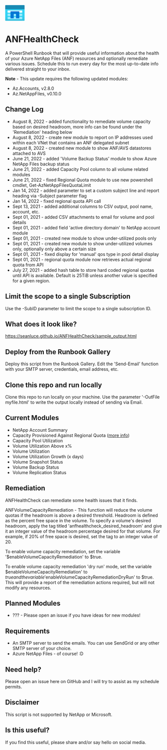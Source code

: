 <img src="./img/anficon.png" alt="" height="50" style="margin: 0 0 0 0; " />

# ANFHealthCheck

A PowerShell Runbook that will provide useful information about the health of your Azure NetApp Files (ANF) resources and optionally remediate various issues. Schedule this to run every day for the most up-to-date info delivered straight to your inbox.



**Note** - This update requires the following updated modules:
* Az.Accounts, v2.8.0
* Az.NetAppFiles, v0.10.0

## Change Log

* August 8, 2022 - added functionality to remediate volume capacity based on desired headroom, more info can be found under the 'Remediation' heading below
* August 8, 2022 - create new module to report on IP addresses used within each VNet that contains an ANF delegated subnet
* August 8, 2022 - created new module to show ANF/AVS datastores attached to AVS
* June 21, 2022 - added 'Volume Backup Status' module to show Azure NetApp Files backup status
* June 21, 2022 - added Capacity Pool column to all volume related modules
* June 21, 2022 - fixed Regional Quota module to use new powershell cmdlet, Get-AzNetAppFilesQuotaLimit
* Jan 14, 2022 - added parameter to set a custom subject line and report heading via -Subject parameter flag
* Jan 14, 2022 - fixed regional quota API call
* Sept 13, 2021 - added additional columns to CSV output, pool name, account, etc.
* Sept 01, 2021 - added CSV attachments to email for volume and pool details
* Sept 01, 2021 - added field 'active directory domain' to NetApp account module
* Sept 01, 2021 - created new module to show under-utilized pools only
* Sept 01, 2021 - created new module to show under-utilized volumes only, optionally only above a certain size
* Sept 01, 2021 - fixed display for 'manual' qos type in pool detail display
* Sept 01, 2021 - regional quota module now retrieves actual regional quota from API
* July 27, 2021 - added hash table to store hard coded regional quotas until API is available. Default is 25TiB unless another value is specified for a given region.

## Limit the scope to a single Subscription

Use the -SubID parameter to limit the scope to a single subscription ID.

## What does it look like?

<https://seanluce.github.io/ANFHealthCheck/sample_output.html>

## Deploy from the Runbook Gallery

Deploy this script from the Runbook Gallery. Edit the 'Send-Email' function with your SMTP server, credentials, email address, etc.

## Clone this repo and run locally

Clone this repo to run locally on your machine. Use the parameter '-OutFile myfile.html' to write the output locally instead of sending via Email.

## Current Modules

* NetApp Account Summary
* Capacity Provisioned Against Regional Quota ([more info](https://azure.microsoft.com/en-us/updates/azure-netapp-files-regional-capacity-quota/#:~:text=StartingJuly%2026%2C%202021%20Azure%20NetApp%20Files%20%E2%80%93%20likesome,25%20TiB%2C%20per%20region%2C%20across%20all%20service%20levels.))
* Capacity Pool Utilization
* Volume Utilization Above x%
* Volume Utilization
* Volume Utilization Growth (x days)
* Volume Snapshot Status
* Volume Backup Status
* Volume Replication Status

## Remediation

ANFHealthCheck can remediate some health issues that it finds.

ANFVolumeCapacityRemediation - This function will reduce the volume quotas if the headroom is above a desired threshold. Headroom is defined as the percent free space in the volume. To specify a volume's desired headroom, apply the tag titled 'anfhealthcheck_desired_headroom' and give it an integer value of the headroom percentage desired for that volume. For example, if 20% of free space is desired, set the tag to an integer value of 20.

To enable volume capacity remediation, set the variable '$enableVolumeCapacityRemediation' to $true.

To enable volume capacity remediation 'dry run' mode, set the variable $enableVolumeCapacityRemediation' to $true and the variable '$enableVolumeCapacityRemediationDryRun' to $true. This will provide a report of the remediation actions required, but will not modify any resources.

## Planned Modules

* ??? - Please open an issue if you have ideas for new modules!

## Requirements

* An SMTP server to send the emails. You can use SendGrid or any other SMTP server of your choice.
* Azure NetApp Files - of course! :D

## Need help?

Please open an issue here on GitHub and I will try to assist as my schedule permits.

## Disclaimer

This script is not supported by NetApp or Microsoft.

## Is this useful?

If you find this useful, please share and/or say hello on social media.
